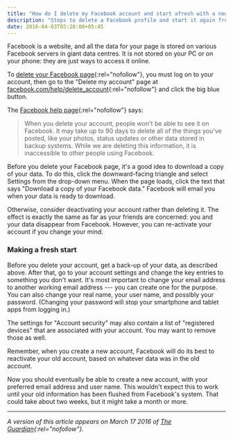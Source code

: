 ```yaml
---
title: "How do I delete my Facebook account and start afresh with a new one?"
description: "Steps to delete a Facebook profile and start it again from scratch."
date: 2016-04-03T05:28:00+05:45
---
```


Facebook is a website, and all the data for your page is stored on various Facebook servers in giant data centres. It is not stored on your PC or on your phone: they are just ways to access it online.

To [delete your Facebook page](http://www.facebook.com/help/224562897555674){:rel="nofollow"}, you must log on to your account, then go to the "Delete my account" page at [facebook.com/help/delete_account](http://www.facebook.com/help/delete_account){:rel="nofollow"} and click the big blue button.

The [Facebook help page](http://www.facebook.com/help/224562897555674){:rel="nofollow"} says:

> When you delete your account, people won't be able to see it on Facebook. It may take up to 90 days to delete all of the things you've posted, like your photos, status updates or other data stored in backup systems. While we are deleting this information, it is inaccessible to other people using Facebook.

Before you delete your Facebook page, it's a good idea to download a copy of your data. To do this, click the downward-facing triangle and select Settings from the drop-down menu. When the page loads, click the text that says "Download a copy of your Facebook data." Facebook will email you when your data is ready to download.

Otherwise, consider deactivating your account rather than deleting it. The effect is exactly the same as far as your friends are concerned: you and your data disappear from Facebook. However, you can re-activate your account if you change your mind.

### Making a fresh start

Before you delete your account, get a back-up of your data, as described above. After that, go to your account settings and change the key entries to something you don't want. It's most important to change your email address to another working email address --- you can create one for the purpose. You can also change your real name, your user name, and possibly your password. (Changing your password will stop your smartphone and tablet apps from logging in.)

The settings for "Account security" may also contain a list of "registered devices" that are associated with your account. You may want to remove those as well.

Remember, when you create a new account, Facebook will do its best to reactivate your old account, based on whatever data was in the old account.

Now you should eventually be able to create a new account, with your preferred email address and user name. This wouldn't expect this to work until your old information has been flushed from Facebook's system. That could take about two weeks, but it might take a month or more.

---

_A version of this article appears on March 17 2016 of [The Guardian](http://www.theguardian.com/technology/askjack/2016/mar/17/how-can-i-delete-my-facebook-account-and-start-afresh-with-a-new-one){:rel="nofollow"}._
